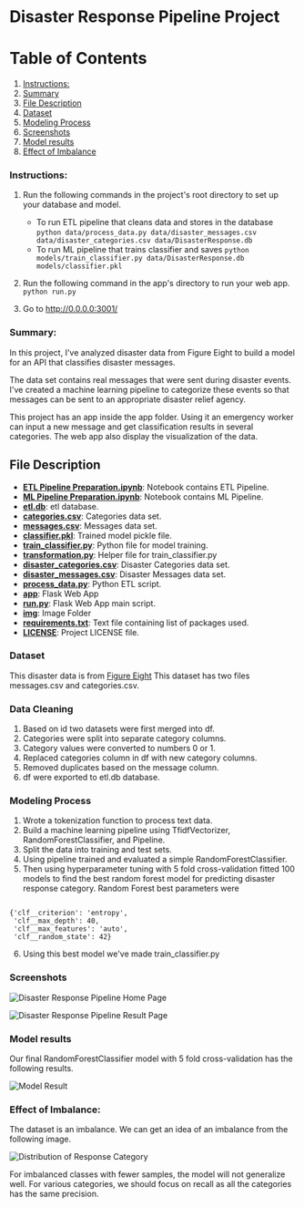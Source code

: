 # Disaster Response Pipeline Project


# Table of Contents

1. [Instructions:](#instructions)
2. [Summary](#summary)
3. [File Description](#file-desc)
4. [Dataset](#data)
5. [Modeling Process](#model)
6. [Screenshots](#screenshots)
7. [Model results](#result)
8. [Effect of Imbalance](#effect)
### Instructions:  <a name="instructions"></a>
1. Run the following commands in the project's root directory to set up your database and model.

    - To run ETL pipeline that cleans data and stores in the database
        `python data/process_data.py data/disaster_messages.csv data/disaster_categories.csv data/DisasterResponse.db`
    - To run ML pipeline that trains classifier and saves
        `python models/train_classifier.py data/DisasterResponse.db models/classifier.pkl`

2. Run the following command in the app's directory to run your web app.
    `python run.py`

3. Go to http://0.0.0.0:3001/

### Summary: <a name="summary"></a>
In this project, I've analyzed disaster data from Figure Eight to build a model for an API that classifies disaster messages.

The data set contains real messages that were sent during disaster events. I've created a machine learning pipeline to categorize these events so that messages can be sent to an appropriate disaster relief agency.

This project has an app inside the app folder. Using it an emergency worker can input a new message and get classification results in several categories. The web app also display the visualization of the data.

## File Description <a name="file-desc"></a>

* [**ETL Pipeline Preparation.ipynb**](notebooks/ETL%20Pipeline%20Preparation.ipynb): 
Notebook contains ETL Pipeline.
* [**ML Pipeline Preparation.ipynb**](notebooks/ML%20Pipeline%20Preparation.ipynb): 
Notebook contains ML Pipeline.
* [**etl.db**](notebooks/etl.db): etl database.
* [**categories.csv**](notebooks/categories.csv): Categories data set.
* [**messages.csv**](notebooks/messages.csv): Messages data set.
* [**classifier.pkl**](models/classifier.pkl): Trained model pickle file.
* [**train_classifier.py**](models/train_classifier.py): Python file for model training.
* [**transformation.py**](models/transformation.py): Helper file for train_classifier.py
* [**disaster_categories.csv**](data/disaster_categories.csv): Disaster Categories data set.
* [**disaster_messages.csv**](data/disaster_messages.csv): Disaster Messages data set.
* [**process_data.py**](data/process_data.py): Python ETL script.
* [**app**](app/): Flask Web App
* [**run.py**](app/): Flask Web App main script.
* [**img**](img/): Image Folder
* [**requirements.txt**](/requirements.txt): Text file containing list of packages used.
* [**LICENSE**](/LICENSE): Project LICENSE file.


### Dataset <a name="data"></a>
This disaster data is from [Figure Eight](https://www.figure-eight.com/)
This dataset has two files messages.csv and categories.csv.
### Data Cleaning

1. Based on id two datasets were first merged into df.
2. Categories were split into separate category columns.
3. Category values were converted to numbers 0 or 1.
4. Replaced categories column in df with new category columns.
5. Removed duplicates based on the message column.
6. df were exported to etl.db database.

### Modeling Process <a name="model"></a>

1. Wrote a tokenization function to process text data.
2. Build a machine learning pipeline using TfidfVectorizer, RandomForestClassifier, and Pipeline.
3. Split the data into training and test sets.
4. Using pipeline trained and evaluated a simple RandomForestClassifier.
5. Then using hyperparameter tuning with 5 fold cross-validation fitted 100 models to find the best random forest model for predicting disaster response category. Random Forest best parameters were 
<code>
{'clf__criterion': 'entropy',
 'clf__max_depth': 40,
 'clf__max_features': 'auto',
 'clf__random_state': 42}
</code>

6. Using this best model we've made train_classifier.py

### Screenshots <a name="screenshots"></a>

![Disaster Response Pipeline Home Page](img/page-1.png)

![Disaster Response Pipeline Result Page](img/page-2.png)

### Model results <a name="result"></a>

Our final RandomForestClassifier model with 5 fold cross-validation has the following results.

![Model Result](img/model-result.png)


### Effect of Imbalance: <a name="effect"></a>
The dataset is an imbalance. We can get an idea of an imbalance from the following image.

![Distribution of Response Category](img/distribution.png)

For imbalanced classes with fewer samples, the model will not generalize well. For various categories, we should focus on recall as all the categories has the same precision.
